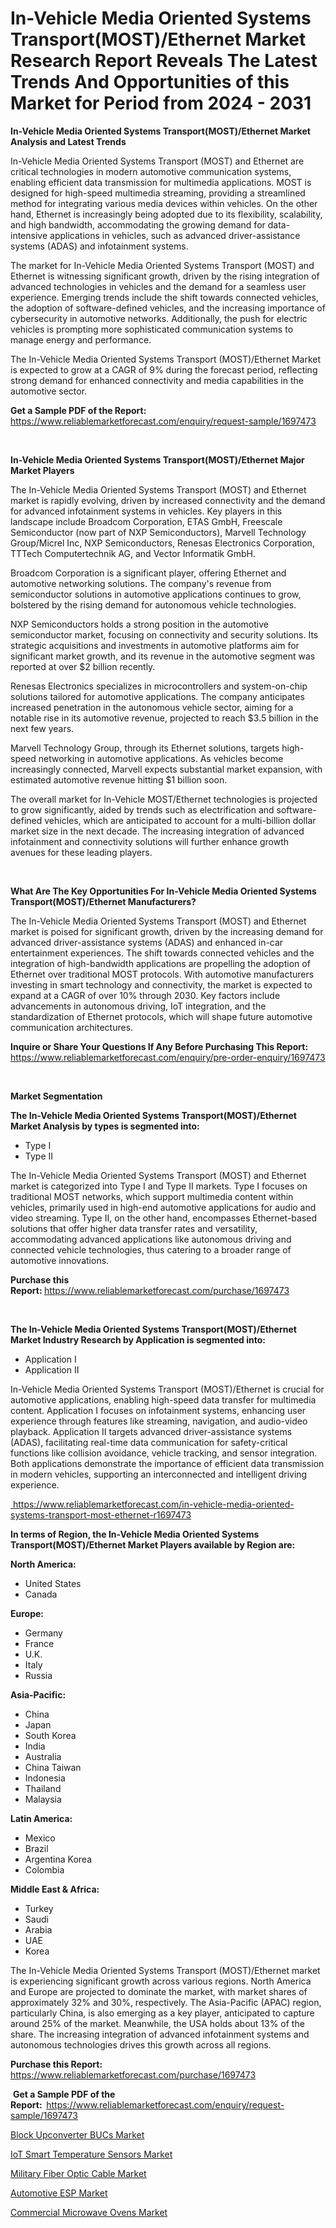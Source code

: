 <p><h1>In-Vehicle Media Oriented Systems Transport(MOST)/Ethernet Market Research Report Reveals The Latest Trends And Opportunities of this Market for Period from 2024 - 2031</h1></p><p><strong>In-Vehicle Media Oriented Systems Transport(MOST)/Ethernet Market Analysis and Latest Trends</strong></p>
<p><p>In-Vehicle Media Oriented Systems Transport (MOST) and Ethernet are critical technologies in modern automotive communication systems, enabling efficient data transmission for multimedia applications. MOST is designed for high-speed multimedia streaming, providing a streamlined method for integrating various media devices within vehicles. On the other hand, Ethernet is increasingly being adopted due to its flexibility, scalability, and high bandwidth, accommodating the growing demand for data-intensive applications in vehicles, such as advanced driver-assistance systems (ADAS) and infotainment systems.</p><p>The market for In-Vehicle Media Oriented Systems Transport (MOST) and Ethernet is witnessing significant growth, driven by the rising integration of advanced technologies in vehicles and the demand for a seamless user experience. Emerging trends include the shift towards connected vehicles, the adoption of software-defined vehicles, and the increasing importance of cybersecurity in automotive networks. Additionally, the push for electric vehicles is prompting more sophisticated communication systems to manage energy and performance. </p><p>The In-Vehicle Media Oriented Systems Transport (MOST)/Ethernet Market is expected to grow at a CAGR of 9% during the forecast period, reflecting strong demand for enhanced connectivity and media capabilities in the automotive sector.</p></p>
<p><strong>Get a Sample PDF of the Report:&nbsp;</strong> <a href="https://www.reliablemarketforecast.com/enquiry/request-sample/1697473?utm_campaign=1435&utm_medium=2&utm_source=Github&utm_content=ia&utm_term=13102024&utm_id=in-vehicle-media-oriented-systems-transportmostethernet">https://www.reliablemarketforecast.com/enquiry/request-sample/1697473</a></p>
<p>&nbsp;</p>
<p><strong>In-Vehicle Media Oriented Systems Transport(MOST)/Ethernet Major Market Players</strong></p>
<p><p>The In-Vehicle Media Oriented Systems Transport (MOST) and Ethernet market is rapidly evolving, driven by increased connectivity and the demand for advanced infotainment systems in vehicles. Key players in this landscape include Broadcom Corporation, ETAS GmbH, Freescale Semiconductor (now part of NXP Semiconductors), Marvell Technology Group/Micrel Inc, NXP Semiconductors, Renesas Electronics Corporation, TTTech Computertechnik AG, and Vector Informatik GmbH.</p><p>Broadcom Corporation is a significant player, offering Ethernet and automotive networking solutions. The company's revenue from semiconductor solutions in automotive applications continues to grow, bolstered by the rising demand for autonomous vehicle technologies.</p><p>NXP Semiconductors holds a strong position in the automotive semiconductor market, focusing on connectivity and security solutions. Its strategic acquisitions and investments in automotive platforms aim for significant market growth, and its revenue in the automotive segment was reported at over $2 billion recently.</p><p>Renesas Electronics specializes in microcontrollers and system-on-chip solutions tailored for automotive applications. The company anticipates increased penetration in the autonomous vehicle sector, aiming for a notable rise in its automotive revenue, projected to reach $3.5 billion in the next few years.</p><p>Marvell Technology Group, through its Ethernet solutions, targets high-speed networking in automotive applications. As vehicles become increasingly connected, Marvell expects substantial market expansion, with estimated automotive revenue hitting $1 billion soon.</p><p>The overall market for In-Vehicle MOST/Ethernet technologies is projected to grow significantly, aided by trends such as electrification and software-defined vehicles, which are anticipated to account for a multi-billion dollar market size in the next decade. The increasing integration of advanced infotainment and connectivity solutions will further enhance growth avenues for these leading players.</p></p>
<p>&nbsp;</p>
<p><strong>What Are The Key Opportunities For In-Vehicle Media Oriented Systems Transport(MOST)/Ethernet Manufacturers?</strong></p>
<p><p>The In-Vehicle Media Oriented Systems Transport (MOST) and Ethernet market is poised for significant growth, driven by the increasing demand for advanced driver-assistance systems (ADAS) and enhanced in-car entertainment experiences. The shift towards connected vehicles and the integration of high-bandwidth applications are propelling the adoption of Ethernet over traditional MOST protocols. With automotive manufacturers investing in smart technology and connectivity, the market is expected to expand at a CAGR of over 10% through 2030. Key factors include advancements in autonomous driving, IoT integration, and the standardization of Ethernet protocols, which will shape future automotive communication architectures.</p></p>
<p><strong>Inquire or Share Your Questions If Any Before Purchasing This Report:</strong> <a href="https://www.reliablemarketforecast.com/enquiry/pre-order-enquiry/1697473?utm_campaign=1435&utm_medium=2&utm_source=Github&utm_content=ia&utm_term=13102024&utm_id=in-vehicle-media-oriented-systems-transportmostethernet">https://www.reliablemarketforecast.com/enquiry/pre-order-enquiry/1697473</a></p>
<p>&nbsp;</p>
<p><strong>Market Segmentation</strong></p>
<p><strong>The In-Vehicle Media Oriented Systems Transport(MOST)/Ethernet Market Analysis by types is segmented into:</strong></p>
<p><ul><li>Type I</li><li>Type II</li></ul></p>
<p><p>The In-Vehicle Media Oriented Systems Transport (MOST) and Ethernet market is categorized into Type I and Type II markets. Type I focuses on traditional MOST networks, which support multimedia content within vehicles, primarily used in high-end automotive applications for audio and video streaming. Type II, on the other hand, encompasses Ethernet-based solutions that offer higher data transfer rates and versatility, accommodating advanced applications like autonomous driving and connected vehicle technologies, thus catering to a broader range of automotive innovations.</p></p>
<p><strong>Purchase this Report:&nbsp;</strong><a href="https://www.reliablemarketforecast.com/purchase/1697473?utm_campaign=1435&utm_medium=2&utm_source=Github&utm_content=ia&utm_term=13102024&utm_id=in-vehicle-media-oriented-systems-transportmostethernet">https://www.reliablemarketforecast.com/purchase/1697473</a></p>
<p>&nbsp;</p>
<p><strong>The In-Vehicle Media Oriented Systems Transport(MOST)/Ethernet Market Industry Research by Application is segmented into:</strong></p>
<p><ul><li>Application I</li><li>Application II</li></ul></p>
<p><p>In-Vehicle Media Oriented Systems Transport (MOST)/Ethernet is crucial for automotive applications, enabling high-speed data transfer for multimedia content. Application I focuses on infotainment systems, enhancing user experience through features like streaming, navigation, and audio-video playback. Application II targets advanced driver-assistance systems (ADAS), facilitating real-time data communication for safety-critical functions like collision avoidance, vehicle tracking, and sensor integration. Both applications demonstrate the importance of efficient data transmission in modern vehicles, supporting an interconnected and intelligent driving experience.</p></p>
<p><a href="https://www.reliablemarketforecast.com/in-vehicle-media-oriented-systems-transport-most-ethernet-r1697473?utm_campaign=1435&utm_medium=2&utm_source=Github&utm_content=ia&utm_term=13102024&utm_id=in-vehicle-media-oriented-systems-transportmostethernet">&nbsp;https://www.reliablemarketforecast.com/in-vehicle-media-oriented-systems-transport-most-ethernet-r1697473</a></p>
<p><strong>In terms of Region, the In-Vehicle Media Oriented Systems Transport(MOST)/Ethernet Market Players available by Region are:</strong></p>
<p>
    <p> <strong> North America: </strong>
        <ul>
            <li>United States</li>
            <li>Canada</li>
        </ul>
        </p> 
    <p> <strong> Europe: </strong>
        <ul>
            <li>Germany</li>
            <li>France</li>
            <li>U.K.</li>
            <li>Italy</li>
            <li>Russia</li>
        </ul>
        </p> 
    <p> <strong> Asia-Pacific: </strong>
        <ul>
            <li>China</li>
            <li>Japan</li>
            <li>South Korea</li>
            <li>India</li>
            <li>Australia</li>
            <li>China Taiwan</li>
            <li>Indonesia</li>
            <li>Thailand</li>
            <li>Malaysia</li>
        </ul>
        </p> 
    <p> <strong> Latin America: </strong>
        <ul>
            <li>Mexico</li>
            <li>Brazil</li>
            <li>Argentina Korea</li>
            <li>Colombia</li>
        </ul>
        </p> 
    <p> <strong> Middle East & Africa: </strong>
        <ul>
            <li>Turkey</li>
            <li>Saudi</li>
            <li>Arabia</li>
            <li>UAE</li>
            <li>Korea</li>
        </ul>
    </p>
    </p>
<p><p>The In-Vehicle Media Oriented Systems Transport (MOST)/Ethernet market is experiencing significant growth across various regions. North America and Europe are projected to dominate the market, with market shares of approximately 32% and 30%, respectively. The Asia-Pacific (APAC) region, particularly China, is also emerging as a key player, anticipated to capture around 25% of the market. Meanwhile, the USA holds about 13% of the share. The increasing integration of advanced infotainment systems and autonomous technologies drives this growth across all regions.</p></p>
<p><strong>Purchase this Report: </strong><a href="https://www.reliablemarketforecast.com/purchase/1697473?utm_campaign=1435&utm_medium=2&utm_source=Github&utm_content=ia&utm_term=13102024&utm_id=in-vehicle-media-oriented-systems-transportmostethernet">https://www.reliablemarketforecast.com/purchase/1697473</a></p>
<p>&nbsp;<strong>Get a Sample PDF of the Report:&nbsp;&nbsp;</strong><a href="https://www.reliablemarketforecast.com/enquiry/request-sample/1697473?utm_campaign=1435&utm_medium=2&utm_source=Github&utm_content=ia&utm_term=13102024&utm_id=in-vehicle-media-oriented-systems-transportmostethernet">https://www.reliablemarketforecast.com/enquiry/request-sample/1697473</a></p>
<p><strong></strong></p>
<p><p><a href="https://www.linkedin.com/pulse/block-upconverter-bucs-market-indicators-size-regional-breakdown-hi4ze?utm_campaign=1435&utm_medium=2&utm_source=Github&utm_content=ia&utm_term=13102024&utm_id=in-vehicle-media-oriented-systems-transportmostethernet">Block Upconverter BUCs Market</a></p><p><a href="https://www.linkedin.com/pulse/global-iot-smart-temperature-sensors-market-sector2024--nfyaf?utm_campaign=1435&utm_medium=2&utm_source=Github&utm_content=ia&utm_term=13102024&utm_id=in-vehicle-media-oriented-systems-transportmostethernet">IoT Smart Temperature Sensors Market</a></p><p><a href="https://www.linkedin.com/pulse/in-depth-military-fiber-optic-cable-market-review-size-share-ijadf?utm_campaign=1435&utm_medium=2&utm_source=Github&utm_content=ia&utm_term=13102024&utm_id=in-vehicle-media-oriented-systems-transportmostethernet">Military Fiber Optic Cable Market</a></p><p><a href="https://issuu.com/reportprime-2/docs/automotive-esp-market-size-2030.ppt_9804334859cd8e?utm_campaign=1435&utm_medium=2&utm_source=Github&utm_content=ia&utm_term=13102024&utm_id=in-vehicle-media-oriented-systems-transportmostethernet">Automotive ESP Market</a></p><p><a href="https://issuu.com/reportprime-2/docs/commercial-microwave-ovens-market-s_8f4d062be0ec3f?utm_campaign=1435&utm_medium=2&utm_source=Github&utm_content=ia&utm_term=13102024&utm_id=in-vehicle-media-oriented-systems-transportmostethernet">Commercial Microwave Ovens Market</a></p></p>